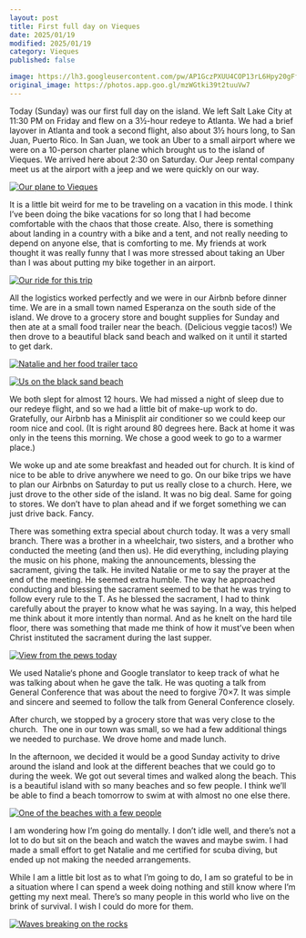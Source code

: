```yaml
---
layout: post
title: First full day on Vieques 
date: 2025/01/19
modified: 2025/01/19
category: Vieques 
published: false

image: https://lh3.googleusercontent.com/pw/AP1GczPXUU4COP13rL6Hpy20gFf3RPKU3DYU3seJnM0uhDZR3bSNwSRFME1W3Z_2yF5oBCjXrW9gc2ruVQs0BHh27ZuIVabHKcEm3_COGwoMMXQHVnrP84UT=s0-no
original_image: https://photos.app.goo.gl/mzWGtki39t2tuuVw7
---
```


Today (Sunday) was our first full day on the island. We left Salt Lake City at 11:30 PM on Friday and flew on a 3½-hour redeye to Atlanta. We had a brief layover in Atlanta and took a second flight, also about 3½ hours long, to San Juan, Puerto Rico. In San Juan, we took an Uber to a small airport where we were on a 10-person charter plane which brought us to the island of Vieques. We arrived here about 2:30 on Saturday. Our Jeep rental company meet us at the airport with a jeep and we were quickly on our way.

[![Our plane to Vieques](https://lh3.googleusercontent.com/pw/AP1GczP5KsTsoaadX0T1s3Ii6u4HhkeggKcVZ4fhH4hSpu6bSxTPqVmrkrC0DYjmARNuAKnfZpLIvd6dgVvs_mOw8JDlkghcPeGiwxyBRO2TIeS7J0hzHyBm=s0-no)](https://photos.app.goo.gl/1vwJ4XVyN4n7WSXQ7)


It is a little bit weird for me to be traveling on a vacation in this mode. I think I’ve been doing the bike vacations for so long that I had become comfortable with the chaos that those create. Also, there is something about landing in a country with a bike and a tent, and not really needing to depend on anyone else, that is comforting to me. My friends at work thought it was really funny that I was more stressed about taking an Uber than I was about putting my bike together in an airport.

[![Our ride for this trip](https://lh3.googleusercontent.com/pw/AP1GczP96dzv2c2fbbDAhGGIM9lWbjZr7ZReC4HyXJQfVpjVsYP6jmNpceIHLQfhmy2ys5bMhoOT1suyhf-DNmJi4qjMv-HmkAIYNfR9TD0ZFvO5HnVhU-GN=s0-no)](https://photos.app.goo.gl/D5ucgn51b34uGh519)


All the logistics worked perfectly and we were in our Airbnb before dinner time. We are in a small town named Esperanza on the south side of the island. We drove to a grocery store and bought supplies for Sunday and then ate at a small food trailer near the beach. (Delicious veggie tacos!) We then drove to a beautiful black sand beach and walked on it until it started to get dark.

[![Natalie and her food trailer taco](https://lh3.googleusercontent.com/pw/AP1GczPGQVO1-0iTy82Jf93adT5fLzAXKP1L_WBlFoc_GRN0uNHITxaCT2fLeTpyI0LVU29NntCtclqL-BqP6sZbtAvAY_cb8-XzZ4GQdnlgnDb17dNfxHKK=s0-no)](https://photos.app.goo.gl/QgoE4VAjHi1WRpwf8)

[![Us on the black sand beach](https://lh3.googleusercontent.com/pw/AP1GczPRwZxZBGHSzmSEeN0blgQzOkUuj9eED_WjcTvMjQUtWZUoEE0jv7s0ct8UeE1D7V_9Z3IwmmbC9yw2oS1kKiQT2YY88_PDBBgsqYsfcrm8C4NmkEP6=s0-no)](https://photos.app.goo.gl/ZDESieZJuV3Fsnov5)

We both slept for almost 12 hours. We had missed a night of sleep due to our redeye flight, and so we had a little bit of make-up work to do. Gratefully, our Airbnb has a Minisplit air conditioner so we could keep our room nice and cool. (It is right around 80 degrees here. Back at home it was only in the teens this morning. We chose a good week to go to a warmer place.)

We woke up and ate some breakfast and headed out for church. It is kind of nice to be able to drive anywhere we need to go. On our bike trips we have to plan our Airbnbs on Saturday to put us really close to a church. Here, we just drove to the other side of the island. It was no big deal. Same for going to stores. We don’t have to plan ahead and if we forget something we can just drive back. Fancy.

There was something extra special about church today. It was a very small branch. There was a brother in a wheelchair, two sisters, and a brother who conducted the meeting (and then us). He did everything, including playing the music on his phone, making the announcements, blessing the sacrament, giving the talk. He invited Natalie or me to say the prayer at the end of the meeting. He seemed extra humble. The way he approached conducting and blessing the sacrament seemed to be that he was trying to follow every rule to the T. As he blessed the sacrament, I had to think carefully about the prayer to know what he was saying. In a way, this helped me think about it more intently than normal. And as he knelt on the hard tile floor, there was something that made me think of how it must’ve been when Christ instituted the sacrament during the last supper. 

[![View from the pews today](https://lh3.googleusercontent.com/pw/AP1GczN25e5eYKZobN-3uBK_4jg48MhQFtf0p97iZPRb0v5di9MBLpXxsDIsePIYV8t7FVtm8l5s1B8drwmcwWBLK335DVmmBxi1_a64VqHf5shvRHy6fPEh=s0-no)](https://photos.app.goo.gl/DCFgrqABrNJjNFKE8)


We used Natalie‘s phone and Google translator to keep track of what he was talking about when he gave the talk. He was quoting a talk from General Conference that was about the need to forgive 70×7. It was simple and sincere and seemed to follow the talk from General Conference closely.

After church, we stopped by a grocery store that was very close to the church.  The one in our town was small, so we had a few additional things we needed to purchase. We drove home and made lunch. 

In the afternoon, we decided it would be a good Sunday activity to drive around the island and look at the different beaches that we could go to during the week. We got out several times and walked along the beach. This is a beautiful island with so many beaches and so few people. I think we’ll be able to find a beach tomorrow to swim at with almost no one else there.

[![One of the beaches with a few people](https://lh3.googleusercontent.com/pw/AP1GczNH2viR6HFOBMWObg0V6siQtgiWI2ClO8LDTaMGE_zV6LyXp3KC1Moak9X9tRGHjSoPiieBe_pc-WTvzibxeTOfIM0FDB95bDUU8NvXUnXYQ6FtbGSB=s0-no)](https://photos.app.goo.gl/9SNR2GP4Q3S2od4J8)


I am wondering how I’m going do mentally. I don’t idle well, and there’s not a lot to do but sit on the beach and watch the waves and maybe swim. I had made a small effort to get Natalie and me certified for scuba diving, but ended up not making the needed arrangements. 

While I am a little bit lost as to what I’m going to do, I am so grateful to be in a situation where I can spend a week doing nothing and still know where I’m getting my next meal. There’s so many people in this world who live on the brink of survival. I wish I could do more for them.

[![Waves breaking on the rocks](https://lh3.googleusercontent.com/pw/AP1GczPIsezvii9HEjPXpTDDNA4yNlmhj3l9cshIr4FQbhri2Fo5nHzuRQ-Est9pUg9pK14sKys72zaJ_ktwm6OcIbCUvSCt-g3RujD2zuvlD1eLlETLTQ7O=s0-no)](https://photos.app.goo.gl/sHhrUjT8tAGWo6K37)




